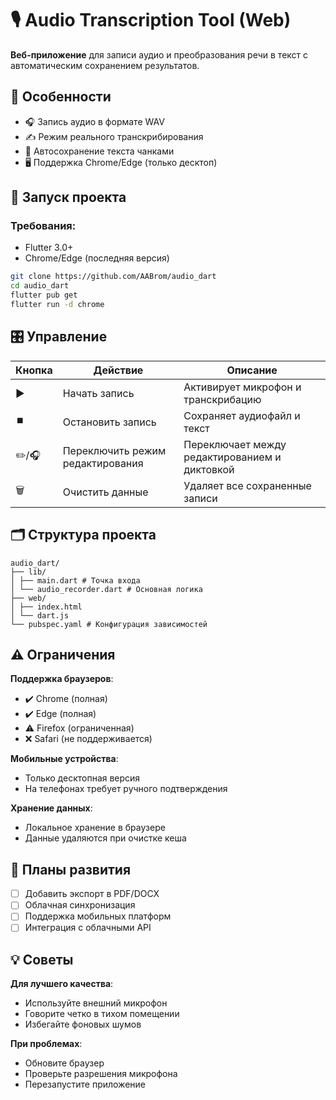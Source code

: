 # 🎙️ Audio Transcription Tool (Web)

**Веб-приложение** для записи аудио и преобразования речи в текст с автоматическим сохранением результатов.

## 📌 Особенности
- 🎧 Запись аудио в формате WAV
- ✍️ Режим реального транскрибирования
- 💾 Автосохранение текста чанками
- 🖥️ Поддержка Chrome/Edge (только десктоп)

## 🚀 Запуск проекта

### Требования:
- Flutter 3.0+
- Chrome/Edge (последняя версия)

```bash
git clone https://github.com/AABrom/audio_dart
cd audio_dart
flutter pub get
flutter run -d chrome

```

## 🎛️ Управление

| Кнопка | Действие | Описание |
|--------|----------|----------|
| ▶️ | Начать запись | Активирует микрофон и транскрибацию |
| ⏹️ | Остановить запись | Сохраняет аудиофайл и текст |
| ✏️/🎧 | Переключить режим редактирования | Переключает между редактированием и диктовкой |
| 🗑️ | Очистить данные | Удаляет все сохраненные записи |

## 🗂 Структура проекта

```
audio_dart/
├── lib/
│ ├── main.dart # Точка входа
│ └── audio_recorder.dart # Основная логика
├── web/
│ ├── index.html
│ └── dart.js
└── pubspec.yaml # Конфигурация зависимостей
```

## ⚠️ Ограничения

**Поддержка браузеров**:
- ✔️ Chrome (полная)
- ✔️ Edge (полная)
- ⚠️ Firefox (ограниченная)
- ❌ Safari (не поддерживается)

**Мобильные устройства**:
- Только десктопная версия
- На телефонах требует ручного подтверждения

**Хранение данных**:
- Локальное хранение в браузере
- Данные удаляются при очистке кеша

## 🔮 Планы развития

- [ ] Добавить экспорт в PDF/DOCX
- [ ] Облачная синхронизация
- [ ] Поддержка мобильных платформ
- [ ] Интеграция с облачными API

## 💡 Советы

**Для лучшего качества**:
- Используйте внешний микрофон
- Говорите четко в тихом помещении
- Избегайте фоновых шумов

**При проблемах**:
- Обновите браузер
- Проверьте разрешения микрофона
- Перезапустите приложение
